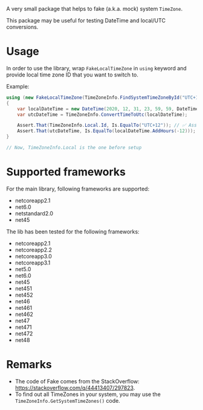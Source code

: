 A very small package that helps to fake (a.k.a. mock) system `TimeZone`.

This package may be useful for testing DateTime and local/UTC conversions.

Usage
=

In order to use the library, wrap `FakeLocalTimeZone` in `using` keyword and provide local time zone ID that you want to switch to.

Example:

```csharp
using (new FakeLocalTimeZone(TimeZoneInfo.FindSystemTimeZoneById("UTC+12")))
{
    var localDateTime = new DateTime(2020, 12, 31, 23, 59, 59, DateTimeKind.Local);
    var utcDateTime = TimeZoneInfo.ConvertTimeToUtc(localDateTime);

    Assert.That(TimeZoneInfo.Local.Id, Is.EqualTo("UTC+12")); // ✅ Assertion passes
    Assert.That(utcDateTime, Is.EqualTo(localDateTime.AddHours(-12))); // ✅ Assertion passes
}

// Now, TimeZoneInfo.Local is the one before setup
```

Supported frameworks
=

For the main library, following frameworks are supported:

* netcoreapp2.1
* net6.0
* netstandard2.0
* net45

The lib has been tested for the following frameworks:

* netcoreapp2.1
* netcoreapp2.2
* netcoreapp3.0
* netcoreapp3.1
* net5.0
* net6.0
* net45
* net451
* net452
* net46
* net461
* net462
* net47
* net471
* net472
* net48

Remarks
=

* The code of Fake comes from the StackOverflow: https://stackoverflow.com/q/44413407/297823.
* To find out all TimeZones in your system, you may use the `TimeZoneInfo.GetSystemTimeZones()` code.
